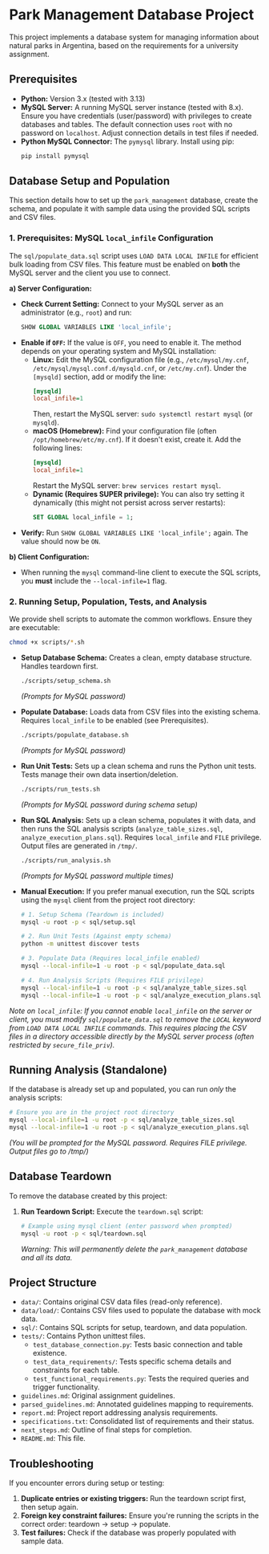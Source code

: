 # Park Management Database Project

This project implements a database system for managing information about natural parks in Argentina, based on the requirements for a university assignment.

## Prerequisites

*   **Python:** Version 3.x (tested with 3.13)
*   **MySQL Server:** A running MySQL server instance (tested with 8.x). Ensure you have credentials (user/password) with privileges to create databases and tables. The default connection uses `root` with no password on `localhost`. Adjust connection details in test files if needed.
*   **Python MySQL Connector:** The `pymysql` library. Install using pip:
    ```bash
    pip install pymysql
    ```

## Database Setup and Population

This section details how to set up the `park_management` database, create the schema, and populate it with sample data using the provided SQL scripts and CSV files.

### 1. Prerequisites: MySQL `local_infile` Configuration

The `sql/populate_data.sql` script uses `LOAD DATA LOCAL INFILE` for efficient bulk loading from CSV files. This feature must be enabled on **both** the MySQL server and the client you use to connect.

**a) Server Configuration:**

*   **Check Current Setting:** Connect to your MySQL server as an administrator (e.g., `root`) and run:
    ```sql
    SHOW GLOBAL VARIABLES LIKE 'local_infile';
    ```
*   **Enable if `OFF`:** If the value is `OFF`, you need to enable it. The method depends on your operating system and MySQL installation:
    *   **Linux:** Edit the MySQL configuration file (e.g., `/etc/mysql/my.cnf`, `/etc/mysql/mysql.conf.d/mysqld.cnf`, or `/etc/my.cnf`). Under the `[mysqld]` section, add or modify the line:
        ```ini
        [mysqld]
        local_infile=1
        ```
        Then, restart the MySQL server: `sudo systemctl restart mysql` (or `mysqld`).
    *   **macOS (Homebrew):** Find your configuration file (often `/opt/homebrew/etc/my.cnf`). If it doesn't exist, create it. Add the following lines:
        ```ini
        [mysqld]
        local_infile=1
        ```
        Restart the MySQL server: `brew services restart mysql`.
    *   **Dynamic (Requires SUPER privilege):** You can also try setting it dynamically (this might not persist across server restarts):
        ```sql
        SET GLOBAL local_infile = 1;
        ```
*   **Verify:** Run `SHOW GLOBAL VARIABLES LIKE 'local_infile';` again. The value should now be `ON`.

**b) Client Configuration:**

*   When running the `mysql` command-line client to execute the SQL scripts, you **must** include the `--local-infile=1` flag.

### 2. Running Setup, Population, Tests, and Analysis

We provide shell scripts to automate the common workflows. Ensure they are executable:
```bash
chmod +x scripts/*.sh
```

*   **Setup Database Schema:** Creates a clean, empty database structure. Handles teardown first.
    ```bash
    ./scripts/setup_schema.sh
    ```
    *(Prompts for MySQL password)*

*   **Populate Database:** Loads data from CSV files into the existing schema. Requires `local_infile` to be enabled (see Prerequisites).
    ```bash
    ./scripts/populate_database.sh
    ```
    *(Prompts for MySQL password)*

*   **Run Unit Tests:** Sets up a clean schema and runs the Python unit tests. Tests manage their own data insertion/deletion.
    ```bash
    ./scripts/run_tests.sh
    ```
    *(Prompts for MySQL password during schema setup)*

*   **Run SQL Analysis:** Sets up a clean schema, populates it with data, and then runs the SQL analysis scripts (`analyze_table_sizes.sql`, `analyze_execution_plans.sql`). Requires `local_infile` and `FILE` privilege. Output files are generated in `/tmp/`.
    ```bash
    ./scripts/run_analysis.sh
    ```
    *(Prompts for MySQL password multiple times)*

*   **Manual Execution:** If you prefer manual execution, run the SQL scripts using the `mysql` client from the project root directory:
    ```bash
    # 1. Setup Schema (Teardown is included)
    mysql -u root -p < sql/setup.sql
    
    # 2. Run Unit Tests (Against empty schema)
    python -m unittest discover tests
    
    # 3. Populate Data (Requires local_infile enabled)
    mysql --local-infile=1 -u root -p < sql/populate_data.sql
    
    # 4. Run Analysis Scripts (Requires FILE privilege)
    mysql --local-infile=1 -u root -p < sql/analyze_table_sizes.sql
    mysql --local-infile=1 -u root -p < sql/analyze_execution_plans.sql
    ```

*Note on `local_infile`: If you cannot enable `local_infile` on the server or client, you must modify `sql/populate_data.sql` to remove the `LOCAL` keyword from `LOAD DATA LOCAL INFILE` commands. This requires placing the CSV files in a directory accessible *directly* by the MySQL server process (often restricted by `secure_file_priv`).*

## Running Analysis (Standalone)

If the database is already set up and populated, you can run *only* the analysis scripts:

```bash
# Ensure you are in the project root directory
mysql --local-infile=1 -u root -p < sql/analyze_table_sizes.sql
mysql --local-infile=1 -u root -p < sql/analyze_execution_plans.sql
```
*(You will be prompted for the MySQL password. Requires FILE privilege. Output files go to /tmp/)*

## Database Teardown

To remove the database created by this project:

1.  **Run Teardown Script:** Execute the `teardown.sql` script:
    ```bash
    # Example using mysql client (enter password when prompted)
    mysql -u root -p < sql/teardown.sql
    ```
    *Warning: This will permanently delete the `park_management` database and all its data.*

## Project Structure

*   `data/`: Contains original CSV data files (read-only reference).
*   `data/load/`: Contains CSV files used to populate the database with mock data.
*   `sql/`: Contains SQL scripts for setup, teardown, and data population.
*   `tests/`: Contains Python unittest files.
    *   `test_database_connection.py`: Tests basic connection and table existence.
    *   `test_data_requirements/`: Tests specific schema details and constraints for each table.
    *   `test_functional_requirements.py`: Tests the required queries and trigger functionality.
*   `guidelines.md`: Original assignment guidelines.
*   `parsed_guidelines.md`: Annotated guidelines mapping to requirements.
*   `report.md`: Project report addressing analysis requirements.
*   `specifications.txt`: Consolidated list of requirements and their status.
*   `next_steps.md`: Outline of final steps for completion.
*   `README.md`: This file.

## Troubleshooting

If you encounter errors during setup or testing:

1. **Duplicate entries or existing triggers:** Run the teardown script first, then setup again.
2. **Foreign key constraint failures:** Ensure you're running the scripts in the correct order: teardown → setup → populate.
3. **Test failures:** Check if the database was properly populated with sample data.
